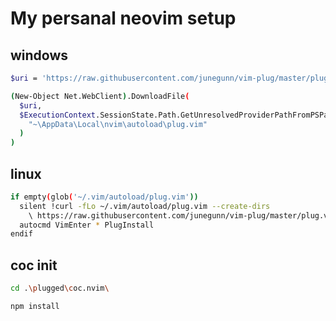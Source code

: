 
# My persanal neovim setup
## windows
```sh
$uri = 'https://raw.githubusercontent.com/junegunn/vim-plug/master/plug.vim'

(New-Object Net.WebClient).DownloadFile(
  $uri,
  $ExecutionContext.SessionState.Path.GetUnresolvedProviderPathFromPSPath(
    "~\AppData\Local\nvim\autoload\plug.vim"
  )
)
```

## linux
```sh
if empty(glob('~/.vim/autoload/plug.vim'))
  silent !curl -fLo ~/.vim/autoload/plug.vim --create-dirs
    \ https://raw.githubusercontent.com/junegunn/vim-plug/master/plug.vim
  autocmd VimEnter * PlugInstall
endif
```

## coc init
```sh
cd .\plugged\coc.nvim\
```
```sh
npm install
```